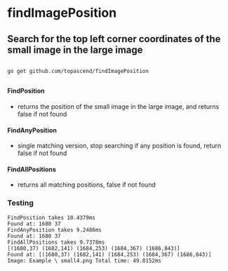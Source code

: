 # findImagePosition
## Search for the top left corner coordinates of the small image in the large image
##
```
go get github.com/topascend/findImagePosition
```
##
#### FindPosition 
- returns the position of the small image in the large image, and returns false if not found
####  FindAnyPosition 
- single matching version, stop searching if any position is found, return false if not found
#### FindAllPositions 
- returns all matching positions, false if not found
### Testing

```
FindPosition takes 10.4379ms
Found at: 1680 37
FindAnyPosition takes 9.2486ms
Found at: 1680 37
FindAllPositions takes 9.7378ms
[(1680,37) (1682,141) (1684,253) (1684,367) (1686,843)]
Found at: [(1680,37) (1682,141) (1684,253) (1684,367) (1686,843)]
Image: Example \ small4.png Total time: 49.8152ms 
```